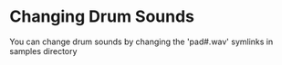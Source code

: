 # Changing Drum Sounds #

You can change drum sounds by changing the 'pad#.wav' symlinks in samples directory